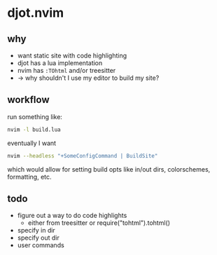 # djot.nvim

## why
- want static site with code highlighting
- djot has a lua implementation
- nvim has `:TOhtml` and/or treesitter
- -> why shouldn't I use my editor to build my site?

## workflow
run something like:
```sh
nvim -l build.lua
```
eventually I want
```sh
nvim --headless "+SomeConfigCommand | BuildSite"
```
which would allow for setting build opts like in/out dirs, colorschemes, formatting, etc.

## todo
- figure out a way to do code highlights
    - either from treesitter or require("tohtml").tohtml()
- specify in dir
- specify out dir
- user commands
